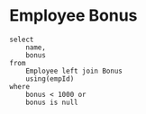 # Employee Bonus
```
select
    name,
    bonus
from
    Employee left join Bonus
    using(empId)
where
    bonus < 1000 or
    bonus is null
```